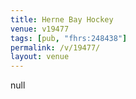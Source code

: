 ```yaml
---
title: Herne Bay Hockey
venue: v19477
tags: [pub, "fhrs:248438"]
permalink: /v/19477/
layout: venue
---
```

null